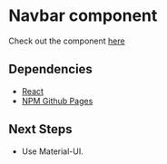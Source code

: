 # Navbar component

Check out the component [here](https://the-fetaverse.github.io/rc-navbar/)
## Dependencies

- [React](https://reactjs.org/)
- [NPM Github Pages](https://www.npmjs.com/package/gh-pages)

## Next Steps
- Use Material-UI.
